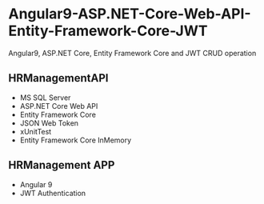 # Angular9-ASP.NET-Core-Web-API-Entity-Framework-Core-JWT
Angular9, ASP.NET Core, Entity Framework Core and JWT CRUD operation

## HRManagementAPI
- MS SQL Server  
- ASP.NET Core Web API  
- Entity Framework Core  
- JSON Web Token  
- xUnitTest
- Entity Framework Core InMemory

## HRManagement APP
- Angular 9  
- JWT Authentication 

